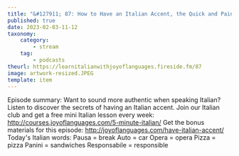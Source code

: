```yaml
---
title: "&#127911; 87: How to Have an Italian Accent, the Quick and Painless Way!"
published: true
date: 2023-02-03-11-12
taxonomy:
    category:
        - stream
    tag:
        - podcasts
theurl: https://learnitalianwithjoyoflanguages.fireside.fm/87
image: artwork-resized.JPEG
template: item
---
```


Episode summary: Want to sound more authentic when speaking Italian? Listen to discover the secrets of having an Italian accent. Join our Italian club and get a free mini Italian lesson every week: http://courses.joyoflanguages.com/5-minute-italian/ Get the bonus materials for this episode: http://joyoflanguages.com/have-italian-accent/ Today&#039;s Italian words: Pausa = break Auto = car Opera = opera Pizza = pizza Panini = sandwiches Responsabile = responsible
